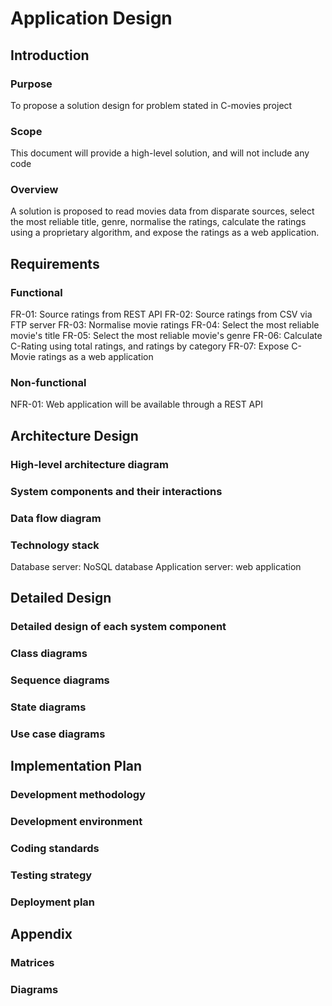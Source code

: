 # Application Design
## Introduction
### Purpose
To propose a solution design for problem stated in C-movies project 
### Scope
This document will provide a high-level solution, and will not include any code
### Overview
A solution is proposed to read movies data from disparate sources, select the most reliable title, genre, normalise the ratings, calculate the ratings using a proprietary algorithm, and expose the ratings as a web application.
## Requirements
### Functional
FR-01: Source ratings from REST API
FR-02: Source ratings from CSV via FTP server
FR-03: Normalise movie ratings
FR-04: Select the most reliable movie's title
FR-05: Select the most reliable movie's genre
FR-06: Calculate C-Rating using total ratings, and ratings by category
FR-07: Expose C-Movie ratings as a web application
### Non-functional
NFR-01: Web application will be available through a REST API
## Architecture Design
### High-level architecture diagram
### System components and their interactions
### Data flow diagram
### Technology stack
Database server: NoSQL database
Application server: web application
## Detailed Design
### Detailed design of each system component
### Class diagrams
### Sequence diagrams
### State diagrams
### Use case diagrams
## Implementation Plan
### Development methodology
### Development environment
### Coding standards
### Testing strategy
### Deployment plan
## Appendix
### Matrices
### Diagrams
